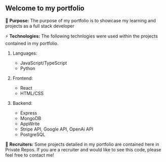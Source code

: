 ## Welcome to my portfolio

🚀 **Purpose:** 
The purpose of my portfolio is to showcase my learning and projects as a full stack developer 

⚡️ **Technologies:** 
The following technlogies were used within the projects contained in my portfolio.
1. Languages:
   + JavaScript/TypeScript
   + Python
     
3. Frontend:
   + React
   + HTML/CSS
     
4. Backend:
   + Express
   + MongoDB
   + AppWrite
   + Stripe API, Google API, OpenAi API
   + PostgreSQL

🎯 **Recruiters:** 
Some projects detailed in my portfolio are contained here in Private Repos. If you are a recruiter and would like to see this code, please feel free to contact me!

